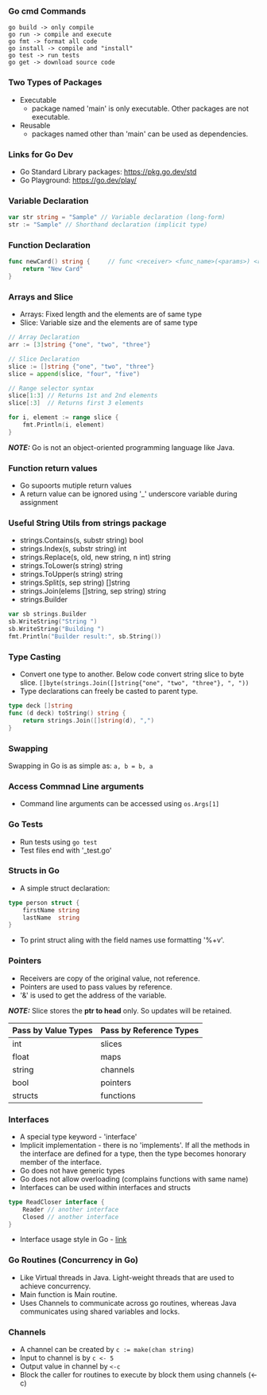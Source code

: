 ### Go cmd Commands
```
go build -> only compile
go run -> compile and execute
go fmt -> format all code
go install -> compile and "install"
go test -> run tests
go get -> download source code 
```

### Two Types of Packages
- Executable 
    - package named 'main' is only executable. Other packages are not executable.
- Reusable
    - packages named other than 'main' can be used as dependencies.

### Links for Go Dev
- Go Standard Library packages: https://pkg.go.dev/std 
- Go Playground: https://go.dev/play/

### Variable Declaration
```go
var str string = "Sample" // Variable declaration (long-form)
str := "Sample" // Shorthand declaration (implicit type)
```

### Function Declaration 
```go
func newCard() string {     // func <receiver> <func_name>(<params>) <return_type> {...}
    return "New Card"
}
```

### Arrays and Slice
- Arrays: Fixed length and the elements are of same type
- Slice: Variable size and the elements are of same type

```go
// Array Declaration
arr := [3]string {"one", "two", "three"}

// Slice Declaration
slice := []string {"one", "two", "three"}
slice = append(slice, "four", "five")

// Range selector syntax
slice[1:3] // Returns 1st and 2nd elements
slice[:3]  // Returns first 3 elements

for i, element := range slice {
    fmt.Println(i, element)
}
```

**_NOTE:_** Go is not an object-oriented programming language like Java.

### Function return values
- Go supoorts mutiple return values
- A return value can be ignored using '_' underscore variable during assignment

### Useful String Utils from strings package
- strings.Contains(s, substr string) bool
- strings.Index(s, substr string) int
- strings.Replace(s, old, new string, n int) string
- strings.ToLower(s string) string
- strings.ToUpper(s string) string
- strings.Split(s, sep string) []string
- strings.Join(elems []string, sep string) string
- strings.Builder
```go
var sb strings.Builder
sb.WriteString("String ")
sb.WriteString("Building ")
fmt.Println("Builder result:", sb.String())
```

### Type Casting
- Convert one type to another. Below code convert string slice to byte slice.
`[]byte(strings.Join([]string{"one", "two", "three"}, ", "))`
- Type declarations can freely be casted to parent type.
```go
type deck []string
func (d deck) toString() string {
	return strings.Join([]string(d), ",")
}
```

### Swapping
Swapping in Go is as simple as:
`a, b = b, a`

### Access Commnad Line arguments
- Command line arguments can be accessed using `os.Args[1]`

### Go Tests
- Run tests using `go test`
- Test files end with '_test.go'

### Structs in Go
- A simple struct declaration:
```go
type person struct {
	firstName string
	lastName  string
}
```
- To print struct aling with the field names use formatting '%+v'.

### Pointers
- Receivers are copy of the original value, not reference.
- Pointers are used to pass values by reference.
- '&' is used to get the address of the variable.

**_NOTE:_** Slice stores the **ptr to head** only. So updates will be retained.

| Pass by Value Types | Pass by Reference Types |
| --- | --- |
| int | slices |
| float | maps | 
| string | channels | 
| bool | pointers | 
| structs | functions | 

### Interfaces
- A special type keyword - 'interface'
- Implicit implementation - there is no 'implements'. If all the methods in the interface are defined for a type, then the type becomes honorary member of the interface.
- Go does not have generic types
- Go does not allow overloading (complains functions with same name)
- Interfaces can be used within interfaces and structs
```go
type ReadCloser interface {
    Reader // another interface
    Closed // another interface
}
```

- Interface usage style in Go - [link](./interfaces/README.md)

### Go Routines (Concurrency in Go)
- Like Virtual threads in Java. Light-weight threads that are used to achieve concurrency.
- Main function is Main routine.
- Uses Channels to communicate across go routines, whereas Java communicates using shared variables and locks.

### Channels
- A channel can be created by `c := make(chan string)` 
- Input to channel is by `c <- 5`
- Output value in channel by `<-c`
- Block the caller for routines to execute by block them using channels (<-c)

